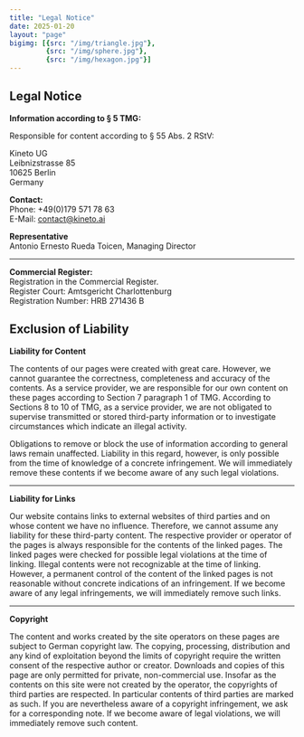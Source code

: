 ```yaml
---
title: "Legal Notice"
date: 2025-01-20
layout: "page"
bigimg: [{src: "/img/triangle.jpg"}, 
         {src: "/img/sphere.jpg"}, 
         {src: "/img/hexagon.jpg"}]
---
```


## Legal Notice

**Information according to § 5 TMG:**

Responsible for content according to § 55 Abs. 2 RStV:

Kineto UG  
Leibnizstrasse 85  
10625 Berlin  
Germany

**Contact:**  
Phone: +49(0)179 571 78 63  
E-Mail: contact@kineto.ai

**Representative**  
Antonio Ernesto Rueda Toicen, Managing Director

_______

**Commercial Register:**  
Registration in the Commercial Register.  
Register Court: Amtsgericht Charlottenburg  
Registration Number: HRB 271436 B

## Exclusion of Liability

**Liability for Content**

The contents of our pages were created with great care. However, we cannot guarantee the correctness, completeness and accuracy of the contents. As a service provider, we are responsible for our own content on these pages according to Section 7 paragraph 1 of TMG. According to Sections 8 to 10 of TMG, as a service provider, we are not obligated to supervise transmitted or stored third-party information or to investigate circumstances which indicate an illegal activity.

Obligations to remove or block the use of information according to general laws remain unaffected. Liability in this regard, however, is only possible from the time of knowledge of a concrete infringement. We will immediately remove these contents if we become aware of any such legal violations.

______

**Liability for Links**

Our website contains links to external websites of third parties and on whose content we have no influence. Therefore, we cannot assume any liability for these third-party content. The respective provider or operator of the pages is always responsible for the contents of the linked pages. The linked pages were checked for possible legal violations at the time of linking. Illegal contents were not recognizable at the time of linking. However, a permanent control of the content of the linked pages is not reasonable without concrete indications of an infringement. If we become aware of any legal infringements, we will immediately remove such links.

______

**Copyright**

The content and works created by the site operators on these pages are subject to German copyright law. The copying, processing, distribution and any kind of exploitation beyond the limits of copyright require the written consent of the respective author or creator. Downloads and copies of this page are only permitted for private, non-commercial use. Insofar as the contents on this site were not created by the operator, the copyrights of third parties are respected. In particular contents of third parties are marked as such. If you are nevertheless aware of a copyright infringement, we ask for a corresponding note. If we become aware of legal violations, we will immediately remove such content.